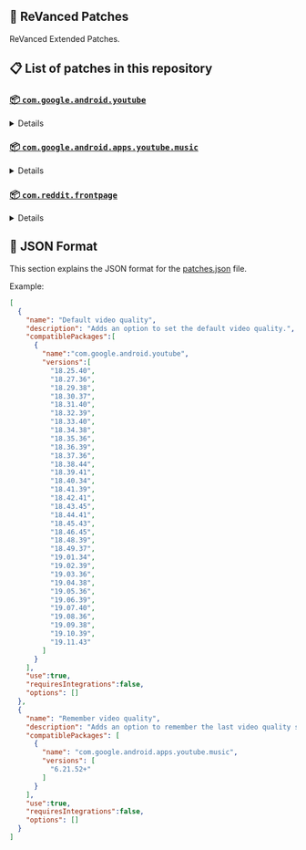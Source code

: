 ## 🧩 ReVanced Patches

ReVanced Extended Patches.

## 📋 List of patches in this repository

### [📦 `com.google.android.youtube`](https://play.google.com/store/apps/details?id=com.google.android.youtube)
<details>

| 💊 Patch | 📜 Description | 🏹 Target Version |
|:--------:|:--------------:|:-----------------:|
| `Add splash animation` | Adds old style splash animation. | 18.25.40 ~ 19.11.43 |
| `Alternative thumbnails` | Adds options to replace video thumbnails using the DeArrow API or image captures from the video. | 18.25.40 ~ 19.11.43 |
| `Ambient mode switch` | Adds an option to bypass the restrictions of ambient mode or disable it completely. | 18.25.40 ~ 19.11.43 |
| `Append time stamps information` | Adds an option to add the current video quality or playback speed in brackets next to the current time. | 18.25.40 ~ 19.11.43 |
| `Change player flyout panel toggles` | Adds an option to use text toggles instead of switch toggles within the additional settings menu. | 18.25.40 ~ 19.05.36 |
| `Change start page` | Adds an option to set which page the app opens in instead of the homepage. | 18.25.40 ~ 19.11.43 |
| `Custom branding heading` | Applies a custom heading in the top left corner within the app. | 18.25.40 ~ 19.11.43 |
| `Custom branding icon YouTube` | Change the YouTube launcher icon to the icon specified in options.json. | 18.25.40 ~ 19.11.43 |
| `Custom branding name YouTube` | Rename the YouTube app to the name specified in options.json. | 18.25.40 ~ 19.11.43 |
| `Custom double tap length` | Add 'double-tap to seek' value. | 18.25.40 ~ 19.11.43 |
| `Custom package name` | Changes the package name for the non-root build of YouTube and YouTube Music to the name specified in options.json. | all |
| `Custom playback speed` | Adds options to customize available playback speeds. | 18.25.40 ~ 19.11.43 |
| `Custom player overlay opacity` | Adds an option to change the opacity of the video player background when player controls are visible. | 18.25.40 ~ 19.11.43 |
| `Custom seekbar color` | Adds an option to customize seekbar colors in video players and video thumbnails. | 18.25.40 ~ 19.11.43 |
| `Default playback speed` | Adds an option to set the default playback speed. | 18.25.40 ~ 19.11.43 |
| `Default video quality` | Adds an option to set the default video quality. | 18.25.40 ~ 19.11.43 |
| `Disable HDR video` | Adds options to disable HDR video. | 18.25.40 ~ 19.11.43 |
| `Disable QUIC protocol` | Adds an option to disable CronetEngine's QUIC protocol. | 18.25.40 ~ 19.11.43 |
| `Disable auto captions` | Adds an option to disable captions from being automatically enabled. | 18.25.40 ~ 19.11.43 |
| `Disable haptic feedback` | Adds an option to disable haptic feedback when swiping the video player. | 18.25.40 ~ 19.11.43 |
| `Disable landscape mode` | Adds an option to disable landscape mode when entering fullscreen. | 18.25.40 ~ 19.11.43 |
| `Disable pip notification` | Disable pip notification when you first launch pip mode. | 18.25.40 ~ 19.11.43 |
| `Disable rolling number animations` | Adds an option to disable rolling number animations of video view count, user likes, and upload time. | 18.43.45 ~ 19.11.43 |
| `Disable shorts on startup` | Adds an option to disable the Shorts player from resuming on app startup when Shorts were last being watched. | 18.25.40 ~ 19.11.43 |
| `Disable speed overlay` | Adds an option to disable 'Play at 2x speed' when pressing and holding in the video player. | 18.25.40 ~ 19.11.43 |
| `Disable update screen` | Adds an option to disable the "Update your app" screen that appears when using an outdated client. | 18.25.40 ~ 19.11.43 |
| `Enable bottom player gestures` | Adds an option to enter fullscreen when swiping down below the video player. | 18.25.40 ~ 19.11.43 |
| `Enable compact controls overlay` | Adds an option to make the fullscreen controls compact. | 18.25.40 ~ 19.11.43 |
| `Enable debug logging` | Adds an option to enable debug logging. | 18.25.40 ~ 19.11.43 |
| `Enable external browser` | Adds an option to always open links in your browser instead of in the in-app-browser. | 18.25.40 ~ 19.11.43 |
| `Enable gradient loading screen` | Adds an option to enable gradient loading screen. | 18.25.40 ~ 19.11.43 |
| `Enable language switch` | Adds an option to enable or disable language switching toggle. | 18.25.40 ~ 19.11.43 |
| `Enable minimized playback` | Enables minimized and background playback. | 18.25.40 ~ 19.11.43 |
| `Enable new splash animation` | Adds an option to enable a new type of splash animation. | 18.25.40 ~ 19.11.43 |
| `Enable new thumbnail preview` | Adds an option to enables the new seekbar thumbnails preview. | 18.25.40 ~ 19.11.43 |
| `Enable old quality layout` | Adds an option to restore the old video quality menu with specific video resolution options. | 18.25.40 ~ 19.11.43 |
| `Enable open links directly` | Adds an option to skip over redirection URLs in external links. | 18.25.40 ~ 19.11.43 |
| `Enable seekbar tapping` | Adds an option to enable tap-to-seek on the seekbar of the video player. | 18.25.40 ~ 19.11.43 |
| `Enable song search` | Adds an option to enable song search in the voice search screen. | 18.30.37 ~ 19.11.43 |
| `Enable tablet mini player` | Adds an option to enable the tablet mini player layout. | 18.25.40 ~ 19.11.43 |
| `Enable tablet navigation bar` | Adds an option to enable the tablet navigation bar. | 18.25.40 ~ 19.11.43 |
| `Enable wide search bar` | Adds an option to replace the search icon with a wide search bar. This will hide the YouTube logo when active. | 18.25.40 ~ 19.11.43 |
| `Force fullscreen` | Adds an option to forcefully open videos in fullscreen. | 18.25.40 ~ 19.11.43 |
| `Force opus codec` | Adds an option to force the opus audio codec instead of the mp4a audio codec. | 18.25.40 ~ 19.11.43 |
| `Force video codec` | Adds an option to force the video codec. | 18.25.40 ~ 19.11.43 |
| `Header switch` | Add switch to change header. | 18.25.40 ~ 19.11.43 |
| `Hide account menu` | Adds the ability to hide account menu elements using a custom filter in the account menu and You tab. | 18.25.40 ~ 19.11.43 |
| `Hide animated button background` | Hides the background of the pause and play animated buttons in the Shorts player. | 18.25.40 ~ 19.11.43 |
| `Hide auto player popup panels` | Adds an option to hide panels (such as live chat) from opening automatically. | 18.25.40 ~ 19.11.43 |
| `Hide autoplay button` | Adds an option to hide the autoplay button in the video player. | 18.25.40 ~ 19.11.43 |
| `Hide autoplay preview` | Adds an option to hide the autoplay preview container when in fullscreen. | 18.25.40 ~ 19.11.43 |
| `Hide button container` | Adds options to hide action buttons below the video player. | 18.25.40 ~ 19.11.43 |
| `Hide captions button` | Adds an option to hide the captions button in the video player. | 18.25.40 ~ 19.11.43 |
| `Hide cast button` | Adds an option to hide the cast button. | 18.25.40 ~ 19.11.43 |
| `Hide category bar` | Adds an option to hide the category bar in feeds. | 18.25.40 ~ 19.11.43 |
| `Hide channel avatar section` | Adds an option to hide the channel avatar section of the subscription feed. | 18.25.40 ~ 19.11.43 |
| `Hide channel profile components` | Adds an option to hide channel profile components. | 18.25.40 ~ 19.11.43 |
| `Hide channel watermark` | Adds an option to hide creator's watermarks in the video player. | 18.25.40 ~ 19.11.43 |
| `Hide collapse button` | Adds an option to hide the collapse button in the video player. | 18.25.40 ~ 19.11.43 |
| `Hide comment component` | Adds options to hide components related to comments. | 18.25.40 ~ 19.11.43 |
| `Hide crowdfunding box` | Adds an option to hide the crowdfunding box between the player and video description. | 18.25.40 ~ 19.11.43 |
| `Hide description components` | Adds an option to hide description components. | 18.25.40 ~ 19.11.43 |
| `Hide double tap overlay filter` | Hides the double tap dark filter layer. | 18.25.40 ~ 19.11.43 |
| `Hide double tap to like animations` | Hides the like animations when double tap the screen in the Shorts player. | 18.25.40 ~ 19.11.43 |
| `Hide end screen cards` | Adds an option to hide suggested video cards at the end of the video in the video player. | 18.25.40 ~ 19.11.43 |
| `Hide end screen overlay` | Adds an option to hide the overlay in fullscreen when swiping up and at the end of videos. | 18.25.40 ~ 19.11.43 |
| `Hide feed flyout panel` | Adds the ability to hide feed flyout panel components using a custom filter. | 18.25.40 ~ 19.11.43 |
| `Hide filmstrip overlay` | Adds an option to hide filmstrip overlay in the video player. | 18.25.40 ~ 19.11.43 |
| `Hide floating microphone` | Adds an option to hide the floating microphone button when searching. | 18.25.40 ~ 19.11.43 |
| `Hide fullscreen button` | Force to hide fullscreen button in player bottom UI container. | 18.25.40 ~ 19.11.43 |
| `Hide fullscreen panels` | Adds an option to hide panels such as live chat when in fullscreen. | 18.25.40 ~ 19.11.43 |
| `Hide general ads` | Adds options to hide general ads. | 18.25.40 ~ 19.11.43 |
| `Hide handle` | Adds options to hide the handle in the account switcher and You tab. | 18.25.40 ~ 19.11.43 |
| `Hide info cards` | Adds an option to hide info-cards in the video player. | 18.25.40 ~ 19.11.43 |
| `Hide latest videos button` | Adds options to hide latest videos button in home feed. | 18.25.40 ~ 19.11.43 |
| `Hide layout components` | Adds options to hide general layout components. | 18.25.40 ~ 19.11.43 |
| `Hide load more button` | Adds an option to hide the button under videos that loads similar videos. | 18.25.40 ~ 19.11.43 |
| `Hide mix playlists` | Adds an option to hide mix playlists in feed. | 18.25.40 ~ 19.11.43 |
| `Hide music button` | Adds an option to hide the YouTube Music button in the video player. | 18.25.40 ~ 19.11.43 |
| `Hide navigation buttons` | Adds options to hide and change navigation buttons (such as the Shorts button). | 18.25.40 ~ 19.11.43 |
| `Hide navigation label` | Adds an option to hide navigation bar labels. | 18.25.40 ~ 19.11.43 |
| `Hide player buttons background` | Force to hide the dark background surrounding the video player controls. | 18.25.40 ~ 19.11.43 |
| `Hide player chapters` | Forces to hide chapters in player bottom UI container. | 18.25.40 ~ 19.11.43 |
| `Hide player flyout panel` | Adds options to hide player flyout panel components. | 18.25.40 ~ 19.11.43 |
| `Hide previous next button` | Adds an option to hide the previous and next buttons in the video player. | 18.25.40 ~ 19.11.43 |
| `Hide search term thumbnail` | Adds an option to hide thumbnails in the search term history. | 18.25.40 ~ 19.11.43 |
| `Hide seek message` | Adds an option to hide the 'Slide left or right to seek' or 'Release to cancel' message container in the video player. | 18.39.41 ~ 19.11.43 |
| `Hide seekbar` | Adds an option to hide the seekbar in video player and video thumbnails. | 18.25.40 ~ 19.11.43 |
| `Hide shorts components` | Adds options to hide components related to YouTube Shorts. | 18.25.40 ~ 19.11.43 |
| `Hide snack bar` | Adds an option to hide the snack bar action popup. | 18.25.40 ~ 19.11.43 |
| `Hide suggested actions` | Adds an option to hide the suggested actions bar inside the player. | 18.25.40 ~ 19.11.43 |
| `Hide suggested video overlay` | Adds an option to hide the suggested video overlay at the end of videos. | 18.25.40 ~ 19.11.43 |
| `Hide suggestions shelf` | Adds an option to hide the suggestions shelf in feed. | 18.25.40 ~ 19.11.43 |
| `Hide time stamp` | Adds an option to hide the timestamp in the bottom left of the video player. | 18.25.40 ~ 19.11.43 |
| `Hide toolbar button` | Adds an option to hide the button in the toolbar. | 18.25.40 ~ 19.11.43 |
| `Hide tooltip content` | Hides the tooltip box that appears on first install. | 18.25.40 ~ 19.11.43 |
| `Hide trending searches` | Adds an option to hide trending searches in the search bar. | 18.25.40 ~ 19.11.43 |
| `Hide video ads` | Adds an option to hide ads in the video player. | 18.25.40 ~ 19.11.43 |
| `Hide voice search button` | Hide voice search button in search bar. | 18.25.40 ~ 19.11.43 |
| `Keep landscape mode` | Adds an option to keep landscape mode when turning the screen off and on in fullscreen. | 18.42.41 ~ 19.11.43 |
| `Layout switch` | Adds an option to trick dpi to use tablet or phone layout. | 18.25.40 ~ 19.11.43 |
| `MaterialYou` | Enables MaterialYou theme for Android 12+ | 18.25.40 ~ 19.11.43 |
| `MicroG support` | Allows ReVanced Extended to run without root and under a different package name with MicroG. | 18.25.40 ~ 19.11.43 |
| `Overlay buttons` | Adds an option to display overlay buttons in the video player. | 18.25.40 ~ 19.11.43 |
| `Quick actions components` | Adds options to hide and customize components below the seekbar in fullscreen. | 18.25.40 ~ 19.11.43 |
| `Remove viewer discretion dialog` | Adds an option to remove the dialog that appears when opening a video that has been age-restricted by accepting it automatically. This does not bypass the age restriction. | 18.25.40 ~ 19.11.43 |
| `Return YouTube Dislike` | Shows the dislike count of videos using the Return YouTube Dislike API. | 18.25.40 ~ 19.11.43 |
| `Sanitize sharing links` | Adds an option to remove tracking query parameters from URLs when sharing links. | 18.25.40 ~ 19.11.43 |
| `Settings` | Applies mandatory patches to implement ReVanced Extended settings into the application. | 18.25.40 ~ 19.11.43 |
| `Settings icons` | Adds icons to specific preferences in the settings. | all |
| `Shorts overlay buttons` | Apply the new icons to the action buttons of the Shorts player. | 18.25.40 ~ 19.11.43 |
| `SponsorBlock` | Integrates SponsorBlock which allows skipping video segments such as sponsored content. | 18.25.40 ~ 19.11.43 |
| `Spoof app version` | Adds options to spoof the YouTube client version. This can be used to restore old UI elements and features. | 18.25.40 ~ 19.11.43 |
| `Spoof device dimensions` | Adds an option to spoof the device dimensions which unlocks higher video qualities if they aren't available on the device. | 18.25.40 ~ 19.11.43 |
| `Spoof player parameters` | Adds options to spoof player parameters to prevent playback issues. | 18.25.40 ~ 19.11.43 |
| `Swipe controls` | Adds options to enable and configure volume and brightness swipe controls. | 18.25.40 ~ 19.11.43 |
| `Theme` | Change the app's theme to the values specified in options.json. | 18.25.40 ~ 19.11.43 |
| `Translations` | Add Crowdin translations for YouTube. | 18.25.40 ~ 19.11.43 |
</details>

### [📦 `com.google.android.apps.youtube.music`](https://play.google.com/store/apps/details?id=com.google.android.apps.youtube.music)
<details>

| 💊 Patch | 📜 Description | 🏹 Target Version |
|:--------:|:--------------:|:-----------------:|
| `Amoled` | Applies a pure black theme to some components. | 6.21.52+ |
| `Background play` | Enables playing music in the background. | 6.21.52+ |
| `Bitrate default value` | Sets the audio quality to "Always High" when you first install the app. | 6.21.52+ |
| `Certificate spoof` | Enables YouTube Music to work with Android Auto by spoofing the YouTube Music certificate. | 6.21.52+ |
| `Change start page` | Adds an option to set which page the app opens in instead of the homepage. | 6.21.52+ |
| `Custom branding icon YouTube Music` | Changes the YouTube Music app icon to the icon specified in options.json. | 6.21.52+ |
| `Custom branding name YouTube Music` | Renames the YouTube Music app to the name specified in options.json. | 6.21.52+ |
| `Custom package name` | Changes the package name for the non-root build of YouTube and YouTube Music to the name specified in options.json. | 6.21.52+ |
| `Custom playback speed` | Adds an option to customize available playback speeds. | 6.21.52+ |
| `Disable auto captions` | Adds an option to disable captions from being automatically enabled. | 6.21.52+ |
| `Disable overlay filter` | Removes the dark overlay when comment, share, save to playlist, and flyout panels are open. | 6.21.52+ |
| `Enable black navigation bar` | Adds an option to set the navigation bar color to black. | 6.21.52+ |
| `Enable color match player` | Adds an option to match the color of the miniplayer to the fullscreen player. Deprecated on YT Music 6.34.51+. | 6.21.52 ~ 6.33.52 |
| `Enable compact dialog` | Adds an option to enable the compact flyout menu on phones. | 6.21.52+ |
| `Enable custom filter` | Adds a custom filter which can be used to hide layout components. | 6.21.52+ |
| `Enable debug logging` | Adds an option to enable debug logging. | 6.21.52+ |
| `Enable force minimized player` | Adds an option to keep the miniplayer minimized even when another track is played. | 6.21.52+ |
| `Enable landscape mode` | Adds an option to enable landscape mode when rotating the screen on phones. | 6.21.52+ |
| `Enable minimized playback` | Enables playback in miniplayer for Kids music. | 6.21.52+ |
| `Enable old player background` | Adds an option to return the player background to the old style. Deprecated on YT Music 6.34.51+. | 6.21.52 ~ 6.33.52 |
| `Enable old player layout` | Adds an option to return the player layout to the old style. Deprecated on YT Music 6.31.55+. | 6.21.52 ~ 6.33.52 |
| `Enable old style library shelf` | Adds an option to return the library tab to the old style. | 6.21.52+ |
| `Enable old style miniplayer` | Adds an option to return the miniplayer to the old style. | 6.21.52+ |
| `Enable opus codec` | Adds an option use the opus audio codec instead of the mp4a audio codec. | 6.21.52+ |
| `Enable playback speed` | Adds an option to add a playback speed button to the flyout panel. | 6.21.52+ |
| `Enable zen mode` | Adds an option to change the player background to light grey to reduce eye strain. Deprecated on YT Music 6.34.51+. | 6.21.52 ~ 6.33.52 |
| `Exclusive audio playback` | Unlocks the option to play music without video. | 6.21.52+ |
| `Hide "New" button` | Adds an option to hide the "New" button in the library. | 6.21.52+ |
| `Hide account menu` | Adds the ability to hide account menu elements using a custom filter. | 6.21.52+ |
| `Hide action bar component` | Adds options to hide action bar components and replace the offline download button with an external download button. | 6.21.52+ |
| `Hide button shelf` | Adds an option to hide the button shelf from the homepage and explore tab. | 6.21.52+ |
| `Hide carousel shelf` | Adds an option to hide the carousel shelf from the homepage and explore tab. | 6.21.52+ |
| `Hide cast button` | Adds an option to hide the cast button. | 6.21.52+ |
| `Hide category bar` | Adds an option to hide the category bar. | 6.21.52+ |
| `Hide channel guidelines` | Adds an option to hide the channel guidelines at the top of the comments section. | 6.21.52+ |
| `Hide double tap overlay filter` | Removes the dark overlay when double-tapping to seek. | 6.21.52+ |
| `Hide emoji picker and time stamp` | Adds an option to hide the emoji picker and time stamp when typing comments. | 6.21.52+ |
| `Hide flyout panel` | Adds options to hide flyout panel components. | 6.21.52+ |
| `Hide fullscreen share button` | Adds an option to hide the share button in the fullscreen player. | 6.21.52+ |
| `Hide general ads` | Adds options to hide general ads. | 6.21.52+ |
| `Hide get premium` | Hides the "Get Music Premium" label from the account menu and settings. | 6.21.52+ |
| `Hide handle` | Adds an option to hide the handle in the account menu. | 6.21.52+ |
| `Hide history button` | Adds an option to hide the history button in the toolbar. | 6.21.52+ |
| `Hide navigation bar component` | Adds options to hide navigation bar components. | 6.21.52+ |
| `Hide player overlay filter` | Removes the dark overlay when single-tapping player. | 6.21.52+ |
| `Hide playlist cards` | Adds an option to hide playlist cards from the homepage. | 6.21.52+ |
| `Hide sample shelf` | Adds an option to hide the sample shelf from the homepage. | 6.21.52+ |
| `Hide tap to update button` | Adds an option to hide the tap to update button. | 6.21.52+ |
| `Hide taste builder` | Hides the "Tell us which artists you like" card from the homepage. | 6.21.52+ |
| `Hide terms container` | Adds an option to hide the terms of service container in the account menu. | 6.21.52+ |
| `Hide tooltip content` | Hides the tooltip box that appears when opening the app for the first time. | 6.21.52+ |
| `Hide voice search button` | Hides the voice search button in the search bar. | 6.21.52+ |
| `MicroG support` | Allows YouTube Music to run without root and under a different package name with MicroG. | 6.21.52+ |
| `Remember playback speed` | Adds an option to remember the last playback speed selected. | 6.21.52+ |
| `Remember repeat state` | Adds an option to remember the state of the repeat toggle. | 6.21.52+ |
| `Remember shuffle state` | Adds an option to remember the state of the shuffle toggle. | 6.21.52+ |
| `Remember video quality` | Adds an option to remember the last video quality selected. | 6.21.52+ |
| `Remove viewer discretion dialog` | Adds an option to remove the dialog that appears when opening a video that has been age-restricted by accepting it automatically. This does not bypass the age restriction. | 6.21.52+ |
| `Replace cast button` | Adds an option to replace the cast button in the player with the "Open music" button. | 6.21.52+ |
| `Replace dismiss queue` | Adds an option to replace "Dismiss queue" with "Watch on YouTube" in the flyout menu. | 6.21.52+ |
| `Return YouTube Dislike` | Adds an option to show the dislike count of songs using the Return YouTube Dislike API. | 6.21.52+ |
| `Sanitize sharing links` | Adds an option to remove tracking query parameters from URLs when sharing links. | 6.21.52+ |
| `Settings` | Adds ReVanced Extended settings to YouTube Music. | 6.21.52+ |
| `SponsorBlock` | Adds options to enable and configure SponsorBlock, which can skip undesired video segments such as non-music sections. | 6.21.52+ |
| `Spoof app version` | Adds options to spoof the YouTube Music client version. This can remove the radio mode restriction in Canadian regions or disable real-time lyrics. | 6.21.52+ |
| `Translations` | Adds Crowdin translations for YouTube Music. | 6.21.52+ |
</details>

### [📦 `com.reddit.frontpage`](https://play.google.com/store/apps/details?id=com.reddit.frontpage)
<details>

| 💊 Patch | 📜 Description | 🏹 Target Version |
|:--------:|:--------------:|:-----------------:|
| `Change package name` | Changes the package name for Reddit to the name specified in options.json. | all |
| `Custom branding name Reddit` | Renames the Reddit app to the name specified in options.json. | all |
| `Disable screenshot popup` | Adds an option to disable the popup that shows up when taking a screenshot. | all |
| `Hide ads` | Adds options to hide ads. | all |
| `Hide navigation buttons` | Adds options to hide buttons in the navigation bar. | all |
| `Hide recently visited shelf` | Adds an option to hide the recently visited shelf in the sidebar. | all |
| `Hide toolbar button` | Adds an option to hide the r/place or Reddit recap button in the toolbar. | all |
| `Open links directly` | Adds an option to skip over redirection URLs in external links. | all |
| `Open links externally` | Adds an option to always open links in your browser instead of in the in-app-browser. | all |
| `Premium icon` | Unlocks premium app icons. | all |
| `Remove subreddit dialog` | Adds options to remove the NSFW community warning and notifications suggestion dialogs by dismissing them automatically. | all |
| `Sanitize sharing links` | Adds an option to remove tracking query parameters from URLs when sharing links. | all |
| `Settings` | Adds ReVanced Extended settings to Reddit. | all |
</details>



## 📝 JSON Format

This section explains the JSON format for the [patches.json](patches.json) file.

Example:

```json
[
  {
    "name": "Default video quality",
    "description": "Adds an option to set the default video quality.",
    "compatiblePackages":[
      {
        "name":"com.google.android.youtube",
        "versions":[
          "18.25.40",
          "18.27.36",
          "18.29.38",
          "18.30.37",
          "18.31.40",
          "18.32.39",
          "18.33.40",
          "18.34.38",
          "18.35.36",
          "18.36.39",
          "18.37.36",
          "18.38.44",
          "18.39.41",
          "18.40.34",
          "18.41.39",
          "18.42.41",
          "18.43.45",
          "18.44.41",
          "18.45.43",
          "18.46.45",
          "18.48.39",
          "18.49.37",
          "19.01.34",
          "19.02.39",
          "19.03.36",
          "19.04.38",
          "19.05.36",
          "19.06.39",
          "19.07.40",
          "19.08.36",
          "19.09.38",
          "19.10.39",
          "19.11.43"
        ]
      }
    ],
    "use":true,
    "requiresIntegrations":false,
    "options": []
  },
  {
    "name": "Remember video quality",
    "description": "Adds an option to remember the last video quality selected.",
    "compatiblePackages": [
      {
        "name": "com.google.android.apps.youtube.music",
        "versions": [
          "6.21.52+"
        ]
      }
    ],
    "use":true,
    "requiresIntegrations":false,
    "options": []
  }
]
```